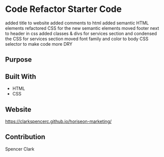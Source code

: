 # Code Refactor Starter Code
added title to website 
added comments to html 
added semantic HTML elements 
refactored CSS for the new semantic elements
moved footer next to header in css 
added classes & divs for services section and condensed the CSS for services section
moved font family and color to body CSS selector to make code more DRY 

## Purpose 

## Built With 
* HTML 
* CSS 

## Website 
https://clarkspencerc.github.io/horiseon-marketing/

## Contribution 
Spencer Clark


